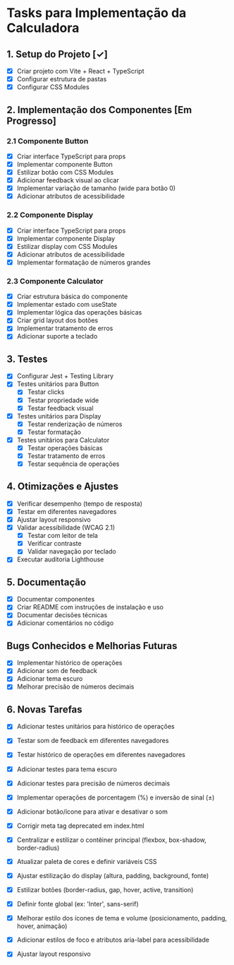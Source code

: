 # Tasks para Implementação da Calculadora

## 1. Setup do Projeto [✓]
- [x] Criar projeto com Vite + React + TypeScript
- [x] Configurar estrutura de pastas
- [x] Configurar CSS Modules

## 2. Implementação dos Componentes [Em Progresso]
### 2.1 Componente Button
- [x] Criar interface TypeScript para props
- [x] Implementar componente Button
- [x] Estilizar botão com CSS Modules
- [x] Adicionar feedback visual ao clicar
- [x] Implementar variação de tamanho (wide para botão 0)
- [x] Adicionar atributos de acessibilidade

### 2.2 Componente Display
- [x] Criar interface TypeScript para props
- [x] Implementar componente Display
- [x] Estilizar display com CSS Modules
- [x] Adicionar atributos de acessibilidade
- [x] Implementar formatação de números grandes

### 2.3 Componente Calculator
- [x] Criar estrutura básica do componente
- [x] Implementar estado com useState
- [x] Implementar lógica das operações básicas
- [x] Criar grid layout dos botões
- [x] Implementar tratamento de erros
- [x] Adicionar suporte a teclado

## 3. Testes
- [x] Configurar Jest + Testing Library
- [x] Testes unitários para Button
  - [x] Testar clicks
  - [x] Testar propriedade wide
  - [x] Testar feedback visual
- [x] Testes unitários para Display
  - [x] Testar renderização de números
  - [x] Testar formatação
- [x] Testes unitários para Calculator
  - [x] Testar operações básicas
  - [x] Testar tratamento de erros
  - [x] Testar sequência de operações

## 4. Otimizações e Ajustes
- [x] Verificar desempenho (tempo de resposta)
- [x] Testar em diferentes navegadores
- [x] Ajustar layout responsivo
- [x] Validar acessibilidade (WCAG 2.1)
  - [x] Testar com leitor de tela
  - [x] Verificar contraste
  - [x] Validar navegação por teclado
- [x] Executar auditoria Lighthouse

## 5. Documentação
- [x] Documentar componentes
- [x] Criar README com instruções de instalação e uso
- [x] Documentar decisões técnicas
- [x] Adicionar comentários no código

## Bugs Conhecidos e Melhorias Futuras
- [x] Implementar histórico de operações
- [x] Adicionar som de feedback
- [x] Adicionar tema escuro
- [x] Melhorar precisão de números decimais

## 6. Novas Tarefas
- [x] Adicionar testes unitários para histórico de operações
- [x] Testar som de feedback em diferentes navegadores
- [x] Testar histórico de operações em diferentes navegadores
- [x] Adicionar testes para tema escuro
- [x] Adicionar testes para precisão de números decimais
- [x] Implementar operações de porcentagem (%) e inversão de sinal (±)
- [x] Adicionar botão/ícone para ativar e desativar o som

- [x] Corrigir meta tag deprecated em index.html
- [x] Centralizar e estilizar o contêiner principal (flexbox, box-shadow, border-radius)
- [x] Atualizar paleta de cores e definir variáveis CSS
- [x] Ajustar estilização do display (altura, padding, background, fonte)
- [x] Estilizar botões (border-radius, gap, hover, active, transition)
- [x] Definir fonte global (ex: 'Inter', sans-serif)
- [x] Melhorar estilo dos ícones de tema e volume (posicionamento, padding, hover, animação)
- [x] Adicionar estilos de foco e atributos aria-label para acessibilidade
- [x] Ajustar layout responsivo
